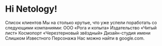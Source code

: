 # Hi Netology!

Список клиентов
Мы на столько крутые, что уже успели поработать со следующими компаниями:
﻿﻿﻿ООО «Рога и копыта»
﻿﻿﻿Издательство «Читый лист»
﻿﻿﻿Космопорт «Черезтерновый звёздный»
﻿﻿﻿Дизайн-студия имени Слишком Известного Персонажа
Нас можно найти в google.com.
